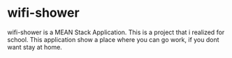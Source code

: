 # wifi-shower
wifi-shower is a MEAN Stack Application. This is a project that i realized for school.  This application show a place where you can go work, if you dont want stay at home.
